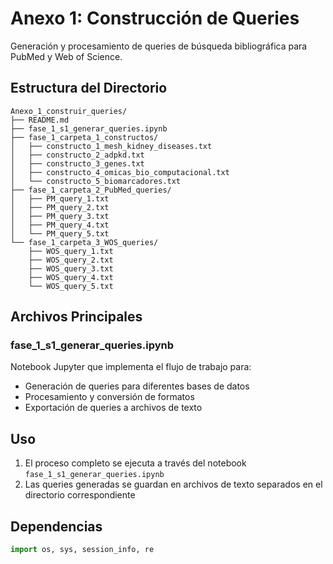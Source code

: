 # Anexo 1: Construcción de Queries

Generación y procesamiento de queries de búsqueda bibliográfica para PubMed y Web of Science.

## Estructura del Directorio

```
Anexo_1_construir_queries/
├── README.md
├── fase_1_s1_generar_queries.ipynb
├── fase_1_carpeta_1_constructos/
│   ├── constructo_1_mesh_kidney_diseases.txt
│   ├── constructo_2_adpkd.txt
│   ├── constructo_3_genes.txt
│   ├── constructo_4_omicas_bio_computacional.txt
│   └── constructo_5_biomarcadores.txt
├── fase_1_carpeta_2_PubMed_queries/
│   ├── PM_query_1.txt
│   ├── PM_query_2.txt
│   ├── PM_query_3.txt
│   ├── PM_query_4.txt
│   └── PM_query_5.txt
└── fase_1_carpeta_3_WOS_queries/
    ├── WOS_query_1.txt
    ├── WOS_query_2.txt
    ├── WOS_query_3.txt
    ├── WOS_query_4.txt
    └── WOS_query_5.txt
```

## Archivos Principales

### fase_1_s1_generar_queries.ipynb
Notebook Jupyter que implementa el flujo de trabajo para:
- Generación de queries para diferentes bases de datos
- Procesamiento y conversión de formatos
- Exportación de queries a archivos de texto

## Uso

1. El proceso completo se ejecuta a través del notebook `fase_1_s1_generar_queries.ipynb`
2. Las queries generadas se guardan en archivos de texto separados en el directorio correspondiente

## Dependencias

```python
import os, sys, session_info, re
```
